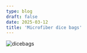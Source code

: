 ```yaml
---
type: blog
draft: false
date: 2025-03-12
title: 'Microfiber dice bags'
---
```


![dicebags](dicebags.jpg)
